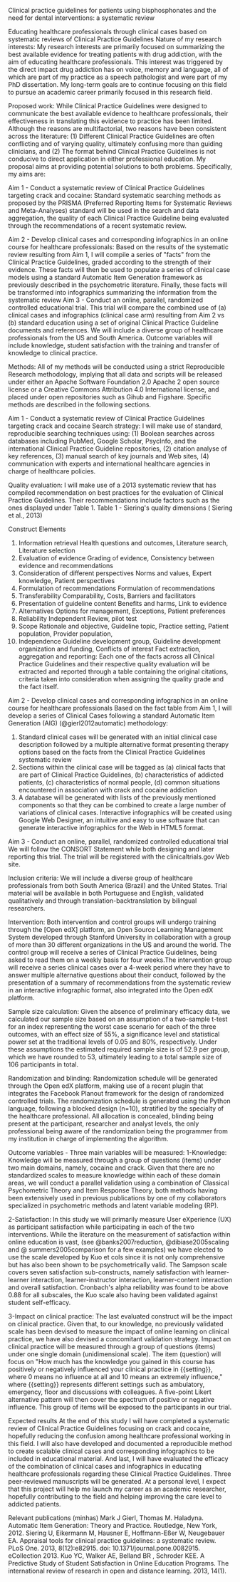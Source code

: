 Clinical practice guidelines for patients using bisphosphonates and the need for dental interventions: a systematic review


Educating healthcare professionals through clinical cases based on systematic reviews of Clinical Practice Guidelines
Nature of my research interests: My research interests are primarily focused on summarizing the best available evidence for treating patients with drug addiction, with the aim of educating healthcare professionals. This interest was triggered by the direct impact drug addiction has on voice, memory and language, all of which are part of my practice as a speech pathologist and were part of my PhD dissertation. My long-term goals are to continue focusing on this field to pursue an academic career primarily focused in this research field.

Proposed work:  While Clinical Practice Guidelines were designed to communicate the best available evidence to healthcare professionals, their effectiveness in translating this evidence to practice has been limited. Although the reasons are multifactorial, two reasons have been consistent across the literature: (1) Different Clinical Practice Guidelines are often conflicting and of varying quality, ultimately confusing more than guiding clinicians, and (2) The format behind Clinical Practice Guidelines is not conducive to direct application in either professional education. My proposal aims at providing potential solutions to both problems. Specifically, my aims are:

Aim 1 - Conduct a systematic review of Clinical Practice Guidelines targeting crack and cocaine: Standard systematic searching methods as proposed by the PRISMA (Preferred Reporting Items for Systematic Reviews and Meta-Analyses) standard will be used in the search and data aggregation, the quality of each Clinical Practice Guideline being evaluated through the recommendations of a recent systematic review.

Aim 2 - Develop clinical cases and corresponding infographics in an online course for healthcare professionals: Based on the results of the systematic review resulting from Aim 1, I will compile a series of "facts" from the Clinical Practice Guidelines, graded according to the strength of their evidence. These facts will then be used to populate a series of clinical case models using a standard Automatic Item Generation framework as previously described in the psychometric literature. Finally, these facts will be transformed into infographics summarizing the information from the systematic review
Aim 3 - Conduct an online, parallel, randomized controlled educational trial. This trial will compare the combined use of (a) clinical cases and infographics (clinical case arm) resulting from Aim 2 vs (b) standard education using a set of original Clinical Practice Guideline documents and references. We will include a diverse group of healthcare professionals from the US and South America. Outcome variables will include knowledge, student satisfaction with the training and transfer of knowledge to clinical practice.

Methods: All of my methods will be conducted using a strict Reproducible Research methodology, implying that all data and scripts will be released under either an Apache Software Foundation 2.0 Apache 2 open source license or a Creative Commons Attribution 4.0 International license, and placed under open repositories such as Gihub and Figshare. Specific methods are described in the following sections.

Aim 1 - Conduct a systematic review of Clinical Practice Guidelines targeting crack and cocaine
Search strategy: I will make use of standard, reproducible searching techniques using: (1) Boolean searches across databases including PubMed, Google Scholar, PsycInfo, and the international Clinical Practice Guideline repositories, (2) citation analyse of key references, (3) manual search of key journals and Web sites, (4) communication with experts and international healthcare agencies in charge of healthcare policies.

Quality evaluation: I will make use of a 2013 systematic review that has compiled recommendation on best practices for the evaluation of Clinical Practice Guidelines. Their recommendations include factors such as the ones displayed under Table 1.
Table 1 - Siering's quality dimensions (  Siering et al., 2013) 

Construct	Elements
1. Information retrieval	Health questions and outcomes, Literature search, Literature selection
2. Evaluation of evidence	Grading of evidence, Consistency between evidence and recommendations
3. Consideration of different perspectives	Norms and values, Expert knowledge, Patient perspectives
4. Formulation of recommendations	Formulation of recommendations
5. Transferability	Comparability, Costs, Barriers and facilitators
6. Presentation of guideline content	Benefits and harms, Link to evidence
7. Alternatives	Options for management, Exceptions, Patient preferences
8. Reliability	Independent Review, pilot test
9. Scope	Rationale and objective, Guideline topic, Practice setting, Patient population,  Provider population, 
10. Independence	Guideline development group, Guideline development organization and funding, Conflicts of interest
Fact extraction, aggregation and reporting: Each one of the facts across all Clinical Practice Guidelines and their respective quality evaluation will be extracted and reported through a table containing the original citations, criteria taken into consideration when assigning the quality grade and the fact itself.

Aim 2 - Develop clinical cases and corresponding infographics in an online course for healthcare professionals
Based on the fact table from Aim 1, I will develop a series of Clinical Cases following a standard Automatic Item Generation (AIG) (@gierl2012automatic) methodology:
1.	Standard clinical cases will be generated with an initial clinical case description followed by a multiple alternative format presenting therapy options based on the facts from the Clinical Practice Guidelines systematic review
2.	Sections within the clinical case will be tagged as (a) clinical facts that are part of Clinical Practice Guidelines, (b) characteristics of addicted patients, (c) characteristics of normal people, (d) common situations encountered in association with crack and cocaine addiction
3.	A database will be generated with lists of the previously mentioned components so that they can be combined to create a large number of variations of clinical cases. Interactive infographics will be created using Google Web Designer, an intuitive and easy to use software that can generate interactive infographics for the Web in HTML5 format.

Aim 3 - Conduct an online, parallel, randomized controlled educational trial
We will follow the CONSORT Statement while both designing and later reporting this trial. The trial will be registered with the clinicaltrials.gov Web site.

Inclusion criteria: 
We will include a diverse group of healthcare professionals from both South America (Brazil) and the United States. Trial material will be available in both Portuguese and English, validated qualitatively and through translation-backtranslation by bilingual researchers. 

Intervention: 
Both intervention and control groups will undergo training through the [Open edX] platform, an Open Source Learning Management System developed through Stanford University in collaboration with a group of more than 30 different organizations in the US and around the world. The control group will receive a series of Clinical Practice Guidelines, being asked to read them on a weekly basis for four weeks.The intervention group will receive a series clinical cases over a 4-week period where they have to answer multiple alternative questions about their conduct, followed by the presentation of a summary of recommendations from the systematic review in an interactive infographic format, also integrated into the Open edX platform. 

Sample size calculation: 
Given the absence of preliminary efficacy data, we calculated our sample size based on an assumption of a two-sample t-test for an index representing the worst case scenario for each of the three outcomes, with an effect size of 55%, a significance level and statistical power set at the traditional levels of 0.05 and 80%, respectively. Under these assumptions the estimated required sample size is of 52.9 per group, which we have rounded to 53, ultimately leading to a total sample size of 106 participants in total.

Randomization and blinding: 
Randomization schedule will be generated through the Open edX platform, making use of a recent plugin that integrates the Facebook Planout framework for the design of randomized controlled trials. The randomization schedule is generated using the Python language, following a blocked design (n=10), stratified by the specialty of the healthcare professional. All allocation is concealed, blinding being present at the participant, researcher and analyst levels, the only professional being aware of the randomization being the programmer from my institution in charge of implementing the algorithm.

Outcome variables - 
Three main variables will be measured: 
1-Knowledge: Knowledge will be measured through a group of questions (items) under two main domains, namely, cocaine and crack. Given that there are no standardized scales to measure knowledge within each of these domain areas, we will conduct a parallel validation using a combination of Classical Psychometric Theory and Item Response Theory, both methods having been extensively used in previous publications by one of my collaborators specialized in psychometric methods and latent variable modeling (RP). 

2-Satisfaction: In this study we will primarily measure User eXperience (UX) as participant satisfaction while participating in each of the two interventions. While the literature on the measurement of satisfaction within online education is vast, (see @banks2007reduction, @dibiase2005scaling and @ summers2005comparison for a few examples) we have elected to use the scale developed by Kuo et cols since it is not only comprehensive but has also been shown to be psychometrically valid. The Sampson scale covers seven satisfaction sub-constructs, namely satisfaction with learner-learner interaction, learner-instructor interaction, learner-content interaction and overall satisfaction. Cronbach's alpha reliability was found to be above 0.88 for all subscales, the Kuo scale also having been validated against student self-efficacy. 

3-Impact on clinical practice: The last evaluated construct will be the impact on clinical practice. Given that, to our knowledge, no previously validated scale has been devised to measure the impact of online learning on clinical practice, we have also devised a concomitant validation strategy. Impact on clinical practice will be measured through a group of questions (items) under one single domain (unidimensional scale). The item (question) will focus on "How much has the knowledge you gained in this course has positively or negatively influenced your clinical practice in {{setting}}, where 0 means no influence at all and 10 means an extremely influence," where {{setting}} represents different settings such as ambulatory, emergency, floor and discussions with colleagues. A five-point Likert alternative pattern will then cover the spectrum of positive or negative influence. This group of items will be exposed to the participants in our trial.

Expected results
At the end of this study I will have completed a systematic review of Clinical Practice Guidelines focusing on crack and cocaine, hopefully reducing the confusion among healthcare professional working in this field. I will also have developed and documented a reproducible method to create scalable clinical cases and corresponding infographics to be included in educational material. And last, I will have evaluated the efficacy of the combination of clinical cases and infographics in educating healthcare professionals regarding these Clinical Practice Guidelines. Three peer-reviewed manuscripts will be generated.
At a personal level, I expect that this project will help me launch my career as an academic researcher, hopefully contributing to the field and helping improving the care level to addicted patients.

Relevant publications (minhas)
Mark J Gierl, Thomas M. Haladyna. Automatic Item Generation: Theory and Practice. Routledge, New York, 2012. 
Siering U, Eikermann M, Hausner E, Hoffmann-Eßer W, Neugebauer EA. Appraisal tools for clinical practice guidelines: a systematic review. PLoS One. 2013, 8(12):e82915. doi: 10.1371/journal.pone.0082915. eCollection 2013.
Kuo YC, Walker AE, Belland BR , Schroder KEE. A Predictive Study of Student Satisfaction in Online Education Programs. The international review of research in open and distance learning. 2013, 14(1). 

